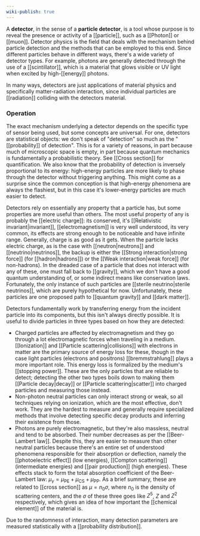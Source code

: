 ```yaml
---
wiki-publish: true
---
```

A **detector**, in the sense of a **particle detector**, is a tool whose purpose is to reveal the presence or activity of a [[particle]], such as a [[Photon]] or [[muon]]. Detector physics is the field that deals with the mechanism behind particle detection and the methods that can be employed to this end. Since different particles behave in different ways, there's a wide variety of detector types. For example, photons are generally detected through the use of a [[scintillator]], which is a material that glows visible or UV light when excited by high-[[energy]] photons.

In many ways, detectors are just applications of material physics and specifically matter-radiation interaction, since individual particles are [[radiation]] colliding with the detectors material.
### Operation
The exact mechanism underlying a detector depends on the specific type of sensor being used, but some concepts are universal. For one, detectors are statistical objects: we don't speak of "detection" so much as the "[[probability]] of detection". This is for a variety of reasons, in part because much of microscopic space is empty, in part because quantum mechanics is fundamentally a probabilistic theory. See [[Cross section]] for quantification. We also know that the probability of detection is inversely proportional to its energy: high-energy particles are more likely to phase through the detector without triggering anything. This might come as a surprise since the common conception is that high-energy phenomena are always the flashiest, but in this case it's lower-energy particles are much easier to detect.

Detectors rely on essentially any property that a particle has, but some properties are more useful than others. The most useful property of any is probably the [[electric charge]]: its conserved, it's [[Relativistic invariant|invariant]], [[electromagnetism]] is very well understood, its very common, its effects are strong enough to be noticeable and have infinite range. Generally, charge is as good as it gets. When the particle lacks electric charge, as is the case with [[neutron|neutrons]] and [[neutrino|neutrinos]], the backup is either the [[Strong interaction|strong force]] (for [[hadron|hadrons]]) or the [[Weak interaction|weak force]] (for non-hadrons). In the dreaded case of a particle that does not interact with any of these, one must fall back to [[gravity]], which we don't have a good quantum understanding of, or some indirect means like conservation laws. Fortunately, the only instance of such particles are [[sterile neutrino|sterile neutrinos]], which are purely hypothetical for now. Unfortunately, these particles are one proposed path to [[quantum gravity]] and [[dark matter]].

Detectors fundamentally work by transferring energy from the incident particle into its components, but this isn't always directly possible. It is useful to divide particles in three types based on how they are detected:
- Charged particles are affected by electromagnetism and they go through a lot electromagnetic forces when traveling in a medium. [[Ionization]] and [[Particle scattering|collisions]] with electrons in matter are the primary source of energy loss for these, though in the case light particles (electrons and positrons) [[bremmstrahlung]] plays a more important role. This energy loss is formalized by the medium's [[stopping power]]. These are the only particles that are reliable to detect; detecting the other two types boils down to making them [[Particle decay|decay]] or [[Particle scattering|scatter]] into charged particles and measuring those instead.
- Non-photon neutral particles can only interact strong or weak, so all techniques relying on ionization, which are the most effective, don't work. They are the hardest to measure and generally require specialized methods that involve detecting specific decay products and inferring their existence from those.
- Photons are purely electromagnetic, but they're also massless, neutral and tend to be absorbed. Their number decreases as per the [[Beer-Lambert law]]. Despite this, they are easier to measure than other neutral particles because there's an entire set of understood phenomena responsible for their absorption or deflection, namely the [[photoelectric effect]] (low energies), [[Compton scattering]] (intermediate energies) and [[pair production]] (high energies). These effects stack to form the total absorption coefficient of the Beer-Lambert law: $\mu_\gamma=\mu _\text{PE}+\mu_{\text{CS}}+\mu _\text{PP}$. As a brief summary, these are related to [[cross section]] as $\mu=n_{0}\sigma$, where $n_{0}$ is the density of scattering centers, and the $\sigma$ of these three goes like $Z^{5}$, $Z$ and $Z^{2}$ respectively, which gives an idea of how important the [[chemical element]] of the material is.

Due to the randomness of interaction, many detection parameters are measured statistically with a [[probability distribution]].